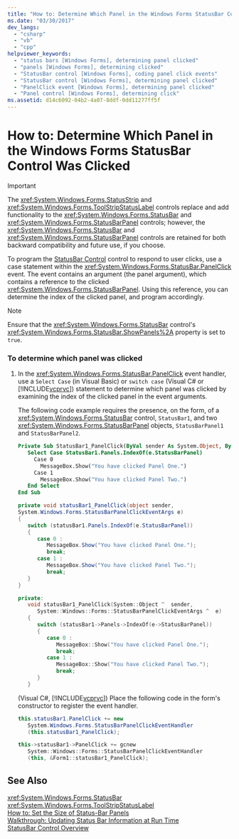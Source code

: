 ```yaml
---
title: "How to: Determine Which Panel in the Windows Forms StatusBar Control Was Clicked"
ms.date: "03/30/2017"
dev_langs: 
  - "csharp"
  - "vb"
  - "cpp"
helpviewer_keywords: 
  - "status bars [Windows Forms], determining panel clicked"
  - "panels [Windows Forms], determining clicked"
  - "StatusBar control [Windows Forms], coding panel click events"
  - "StatusBar control [Windows Forms], determining panel clicked"
  - "PanelClick event [Windows Forms], determining panel clicked"
  - "Panel control [Windows Forms], determining click"
ms.assetid: d14c6092-04b2-4a07-8ddf-0dd11277ff5f
---
```

# How to: Determine Which Panel in the Windows Forms StatusBar Control Was Clicked
> [!IMPORTANT]
>  The <xref:System.Windows.Forms.StatusStrip> and <xref:System.Windows.Forms.ToolStripStatusLabel> controls replace and add functionality to the <xref:System.Windows.Forms.StatusBar> and <xref:System.Windows.Forms.StatusBarPanel> controls; however, the <xref:System.Windows.Forms.StatusBar> and <xref:System.Windows.Forms.StatusBarPanel> controls are retained for both backward compatibility and future use, if you choose.  
  
 To program the [StatusBar Control](../../../../docs/framework/winforms/controls/statusbar-control-windows-forms.md) control to respond to user clicks, use a case statement within the <xref:System.Windows.Forms.StatusBar.PanelClick> event. The event contains an argument (the panel argument), which contains a reference to the clicked <xref:System.Windows.Forms.StatusBarPanel>. Using this reference, you can determine the index of the clicked panel, and program accordingly.  
  
> [!NOTE]
>  Ensure that the <xref:System.Windows.Forms.StatusBar> control's <xref:System.Windows.Forms.StatusBar.ShowPanels%2A> property is set to `true`.  
  
### To determine which panel was clicked  
  
1. In the <xref:System.Windows.Forms.StatusBar.PanelClick> event handler, use a `Select Case` (in Visual Basic) or `switch case` (Visual C# or [!INCLUDE[vcprvc](../../../../includes/vcprvc-md.md)]) statement to determine which panel was clicked by examining the index of the clicked panel in the event arguments.  
  
    The following code example requires the presence, on the form, of a <xref:System.Windows.Forms.StatusBar> control, `StatusBar1`, and two <xref:System.Windows.Forms.StatusBarPanel> objects, `StatusBarPanel1` and `StatusBarPanel2`.  
  
   ```vb  
   Private Sub StatusBar1_PanelClick(ByVal sender As System.Object, ByVal e As System.Windows.Forms.StatusBarPanelClickEventArgs) Handles StatusBar1.PanelClick  
      Select Case StatusBar1.Panels.IndexOf(e.StatusBarPanel)  
        Case 0  
          MessageBox.Show("You have clicked Panel One.")  
        Case 1  
          MessageBox.Show("You have clicked Panel Two.")  
      End Select  
   End Sub  
   ```  
  
   ```csharp  
   private void statusBar1_PanelClick(object sender,   
   System.Windows.Forms.StatusBarPanelClickEventArgs e)  
   {  
      switch (statusBar1.Panels.IndexOf(e.StatusBarPanel))  
      {  
         case 0 :  
            MessageBox.Show("You have clicked Panel One.");  
            break;  
         case 1 :  
            MessageBox.Show("You have clicked Panel Two.");  
            break;  
      }  
   }  
   ```  
  
   ```cpp  
   private:  
      void statusBar1_PanelClick(System::Object ^  sender,  
         System::Windows::Forms::StatusBarPanelClickEventArgs ^  e)  
      {  
         switch (statusBar1->Panels->IndexOf(e->StatusBarPanel))  
         {  
            case 0 :  
               MessageBox::Show("You have clicked Panel One.");  
               break;  
            case 1 :  
               MessageBox::Show("You have clicked Panel Two.");  
               break;  
         }  
      }  
   ```  
  
    (Visual C#, [!INCLUDE[vcprvc](../../../../includes/vcprvc-md.md)]) Place the following code in the form's constructor to register the event handler.  
  
   ```csharp  
   this.statusBar1.PanelClick += new   
      System.Windows.Forms.StatusBarPanelClickEventHandler   
      (this.statusBar1_PanelClick);  
   ```  
  
   ```cpp  
   this->statusBar1->PanelClick += gcnew  
      System::Windows::Forms::StatusBarPanelClickEventHandler  
      (this, &Form1::statusBar1_PanelClick);  
   ```  
  
## See Also  
 <xref:System.Windows.Forms.StatusBar>  
 <xref:System.Windows.Forms.ToolStripStatusLabel>  
 [How to: Set the Size of Status-Bar Panels](../../../../docs/framework/winforms/controls/how-to-set-the-size-of-status-bar-panels.md)  
 [Walkthrough: Updating Status Bar Information at Run Time](../../../../docs/framework/winforms/controls/walkthrough-updating-status-bar-information-at-run-time.md)  
 [StatusBar Control Overview](../../../../docs/framework/winforms/controls/statusbar-control-overview-windows-forms.md)
